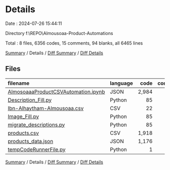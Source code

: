 # Details

Date : 2024-07-26 15:44:11

Directory f:\\REPO\\Almousoaa-Product-Automations

Total : 8 files,  6356 codes, 15 comments, 94 blanks, all 6465 lines

[Summary](results.md) / Details / [Diff Summary](diff.md) / [Diff Details](diff-details.md)

## Files
| filename | language | code | comment | blank | total |
| :--- | :--- | ---: | ---: | ---: | ---: |
| [AlmosoaaaProductCSVAutomation.ipynb](/AlmosoaaaProductCSVAutomation.ipynb) | JSON | 2,984 | 0 | 1 | 2,985 |
| [Description_Fill.py](/Description_Fill.py) | Python | 85 | 5 | 29 | 119 |
| [Ibn-Alhaytham-Almousoaa.csv](/Ibn-Alhaytham-Almousoaa.csv) | CSV | 22 | 0 | 1 | 23 |
| [Image_Fill.py](/Image_Fill.py) | Python | 85 | 4 | 28 | 117 |
| [migrate_descriptions.py](/migrate_descriptions.py) | Python | 85 | 6 | 33 | 124 |
| [products.csv](/products.csv) | CSV | 1,918 | 0 | 1 | 1,919 |
| [products_data.json](/products_data.json) | JSON | 1,176 | 0 | 0 | 1,176 |
| [tempCodeRunnerFile.py](/tempCodeRunnerFile.py) | Python | 1 | 0 | 1 | 2 |

[Summary](results.md) / Details / [Diff Summary](diff.md) / [Diff Details](diff-details.md)